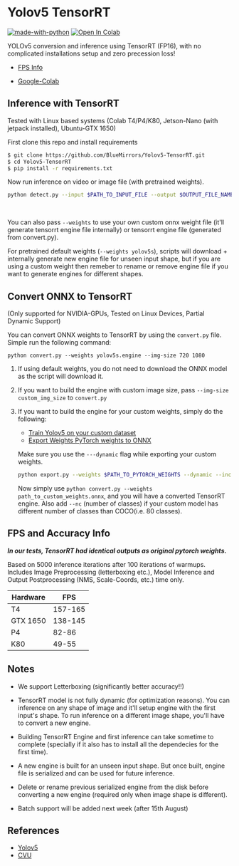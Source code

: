 # Yolov5 TensorRT

[![made-with-python](https://img.shields.io/badge/Made%20with-Python-1f425f.svg)](https://www.python.org/) [![Open In Colab](https://colab.research.google.com/assets/colab-badge.svg)](https://colab.research.google.com/drive/1tXLk2KFZkXQ7SpTBbmQ_Y43Eo1_34Rsf?usp=sharing)

YOLOv5 conversion and inference using TensorRT (FP16), with no complicated installations setup and zero precession loss!

- [FPS Info](#fps-and-accuracy-info)

- [Google-Colab](https://colab.research.google.com/drive/1tXLk2KFZkXQ7SpTBbmQ_Y43Eo1_34Rsf?usp=sharing)

## Inference with TensorRT

Tested with Linux based systems (Colab T4/P4/K80, Jetson-Nano (with jetpack installed), Ubuntu-GTX 1650)

First clone this repo and install requirements

```bash
$ git clone https://github.com/BlueMirrors/Yolov5-TensorRT.git
$ cd Yolov5-TensorRT
$ pip install -r requirements.txt
```

Now run inference on video or image file (with pretrained weights).

```bash
python detect.py --input $PATH_TO_INPUT_FILE --output $OUTPUT_FILE_NAME
```

<br>

You can also pass ```--weights``` to use your own custom onnx weight file (it'll generate tensorrt engine file internally) or tensorrt engine file (generated from convert.py). 

For pretrained default weights (```--weights yolov5s```), scripts will download + internally generate new engine file for unseen input shape, but if you are using a custom weight then remeber to rename or remove engine file if you want to generate engines for different shapes. 

## Convert ONNX to TensorRT

(Only supported for NVIDIA-GPUs, Tested on Linux Devices, Partial Dynamic Support)

You can convert ONNX weights to TensorRT by using the `convert.py` file. Simple run the following command: 

```
python convert.py --weights yolov5s.engine --img-size 720 1080
```

1. If using default weights, you do not need to download the ONNX model as the script will download it.

2. If you want to build the engine with custom image size, pass `--img-size custom_img_size` to `convert.py`

3. If you want to build the engine for your custom weights, simply do the following:

    - [Train Yolov5 on your custom dataset](https://github.com/ultralytics/yolov5/wiki/Train-Custom-Data)
    - [Export Weights PyTorch weights to ONNX](https://github.com/ultralytics/yolov5/blob/master/export.py)

    Make sure you use the `---dynamic` flag while exporting your custom weights.

    ```bash
    python export.py --weights $PATH_TO_PYTORCH_WEIGHTS --dynamic --include onnx
    ```

    Now simply use `python convert.py --weights path_to_custom_weights.onnx`, and you will have a converted TensorRT engine. Also add ```--nc``` (number of classes) if your custom model has different number of classes than COCO(i.e. 80 classes). 
    
## FPS and Accuracy Info
***In our tests, TensorRT had identical outputs as original pytorch weights.***

Based on 5000 inference iterations after 100 iterations of warmups. Includes Image Preprocessing (letterboxing etc.), Model Inference and Output Postprocessing (NMS, Scale-Coords, etc.) time only.  

| Hardware    | FPS     |
| ---------- | ------- |
| T4   | 157-165 |
| GTX 1650 | 138-145|
| P4   | 82-86 |
| K80 | 49-55 | 
    
## Notes
- We support Letterboxing (significantly better accuracy!!)
- TensorRT model is not fully dynamic (for optimization reasons). You can inference on any shape of image and it'll setup engine with the first input's shape. To run inference on a different image shape, you'll have to convert a new engine.

- Building TensorRT Engine and first inference can take sometime to complete (specially if it also has to install all the dependecies for the first time).

- A new engine is built for an unseen input shape. But once built, engine file is serialized and can be used for future inference.

- Delete or rename previous serialized engine from the disk before converting a new engine (required only when image shape is different).
- Batch support will be added next week (after 15th August)

## References
- [Yolov5](https://github.com/ultralytics/yolov5)
- [CVU](https://github.com/BlueMirrors/cvu)
